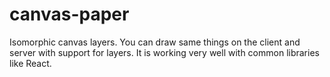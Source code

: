 # canvas-paper

Isomorphic canvas layers. You can draw same things on the client and server with support for layers.
It is working very well with common libraries like React.

